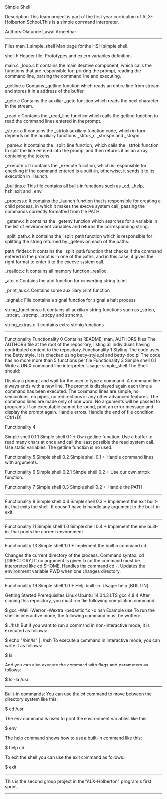 Simple Shell

Description
This team project is part of the first year curriculum of ALX-Holberton School.This is a simple command interpreter.

Authors
Olatunde Lawal
Arneethar

***************************************************************
Files
man_1_simple_shell
Man page for the HSH simple shell.

shell.h
Header file. Prototypes and extern variables definition.

main.c
_loop.c
It contains the main iterative component, which calls the functions that are responsible for: printing the prompt, reading the command line, parsing the command line and executing.

_getline.c
Contains _getline function which reads an entire line from stream and stores it in a address of the buffer.

_getc.c
Contains the auxiliar _getc function which reads the next character in the stream.

_read.c
Contains the _read_line function which calls the getline function to read the command lines entered in the prompt.

_strtok.c
It contains the _strtok auxiliary function code, which in turn depends on the auxiliary functions _strtok_r, _strcspn and _strspn.

_parse.c
It contains the _split_line function, which calls the _strtok function to split the line entered into the prompt and then returns it as an array containing the tokens.

_execute.c
It contains the _execute function, which is responsible for checking if the command entered is a built-in, otherwise, it sends it to its execution in _launch.

_builtins.c
This file contains all built-in functions such as _cd, _help, hsh_exit and _env.

_process.c
It contains the _launch function that is responsible for creating a child process, in which it makes the execve system call, passing the commands correctly formatted from the PATH.

_getenv.c
It contains the _getenv function which searches for a variable in the list of environment variables and returns the corresponding string.

_split_path.c
It contains the _split_path function which is responsible for splitting the string returned by _getenv on each of the paths.

path_finder.c
It contains the _split_path function that checks if the command entered in the prompt is in one of the paths, and in this case, it gives the right format to enter it to the execve system call.

_realloc.c
It contains all memory function _realloc.

_atoi.c
Contains the atoi function for converting string to int

_print_aux.c
Contains some auxilliary print function

_signal.c
File contains a signal function for signal a halt process

string_functions.c
It contains all auxiliary string functions such as _strlen, _strcat, _strcmp, _strcpy and strncmp.


string_extras.c
It contains extra strinig functions
*************************************************************************

Functionality
Functionality 0
Contains README, man, AUTHORS files The AUTHORS file at the root of the repository, listing all individuals having contributed content to the repository.
Functionality 1
Styling The code uses the Betty style. It is checked using betty-style.pl and betty-doc.pl The code has no more more than 5 functions per file
Functionality 3
Simple shell 0.1 Write a UNIX command line interpreter.
Usage: simple_shell The Shell should:

Display a prompt and wait for the user to type a command. A command line always ends with a new line. The prompt is displayed again each time a command has been executed. The command lines are simple, no semicolons, no pipes, no redirections or any other advanced features. The command lines are made only of one word. No arguments will be passed to programs. If an executable cannot be found, print an error message and display the prompt again. Handle errors. Handle the end of file condition (Ctrl+D)

Functionality 4

Simple shell 0.1.1 Simple shell 0.1 +
Own getline function. Use a buffer to read many chars at once and call the least possible the read system call. Use static variables. The getline function is no used.

Functionality 5
Simple shell 0.2 Simple shell 0.1 +
Handle command lines with arguments.

Functionality 6
Simple shell 0.2.1 Simple shell 0.2 +
Use our own strtok function.

Functionality 7
Simple shell 0.3 Simple shell 0.2 +
Handle the PATH.

*******************************************************************
Functionality 8
Simple shell 0.4 Simple shell 0.3 +
Implement the exit built-in, that exits the shell. It doesn't have to handle any argument to the built-in exit.
********************************************************************
Functionality 11
Simple shell 1.0 Simple shell 0.4 +
Implement the env built-in, that prints the current environment.
********************************************************************
Functionality 13
Simple shell 1.0 +
Implement the builtin command cd:

Changes the current directory of the process. Command syntax: cd [DIRECTORY] If no argument is given to cd the command must be interpreted like cd $HOME. Handles the command cd -. Updates the environment variable PWD when one changes directory.
**************************************************************************
Functionality 19
Simple shell 1.0 +
Help built-in. Usage: help [BUILTIN]

Getting Started
Prerequisites
Linux Ubuntu 14.04.3 LTS
gcc 4.8.4
After cloning this repository, you must run the following compilation command:

$ gcc -Wall -Werror -Wextra -pedantic *.c -o hsh
Example use
To run the shell in interactive mode, the following command must be written:

$ ./hsh
But if you want to run a command in non-interactive mode, it is executed as follows:

$ echo "/bin/ls" | ./hsh
To execute a command in interactive mode, you can write it as follows:


$ ls

And you can also execute the command with flags and parameters as follows:


$ ls -la /usr
****************************************************************************
Built-in commands:
You can use the cd command to move between the directory system like this:


$ cd /usr

The env command is used to print the environment variables like this:


$ env

The help command shows how to use a built-in command like this:


$ help cd

To exit the shell you can use the exit command as follows:


$ exit


**************************************************
This is the second group project in the "ALX-Holberton" program's first sprint.

**************************************************